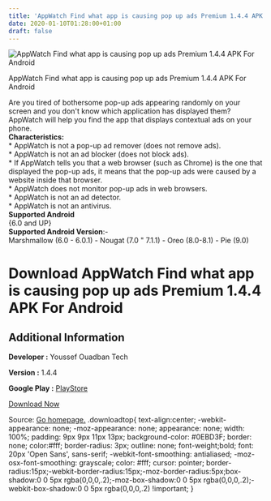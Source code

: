 ```yaml
---
title: 'AppWatch Find what app is causing pop up ads Premium 1.4.4 APK For Android'
date: 2020-01-10T01:28:00+01:00
draft: false
---
```


![AppWatch Find what app is causing pop up ads Premium 1.4.4 APK For Android](https://i0.wp.com/apkhome.net/wp-content/uploads/2020/01/AppWatch-Find-what-app-is-causing-pop-up-ads-Premium-1.4.4.png "AppWatch Find what app is causing pop up ads Premium 1.4.4 APK For Android")

  

AppWatch Find what app is causing pop up ads Premium 1.4.4 APK For Android

Are you tired of bothersome pop-up ads appearing randomly on your screen and you don't know which application has displayed them?  
AppWatch will help you find the app that displays contextual ads on your phone.  
**Characteristics:**  
\* AppWatch is not a pop-up ad remover (does not remove ads).  
\* AppWatch is not an ad blocker (does not block ads).  
\* If AppWatch tells you that a web browser (such as Chrome) is the one that displayed the pop-up ads, it means that the pop-up ads were caused by a website inside that browser.  
\* AppWatch does not monitor pop-up ads in web browsers.  
\* AppWatch is not an ad detector.  
\* AppWatch is not an antivirus.  
**Supported Android**  
{6.0 and UP}  
**Supported Android Version**:-  
Marshmallow (6.0 - 6.0.1) - Nougat (7.0 " 7.1.1) - Oreo (8.0-8.1) - Pie (9.0)

Download AppWatch Find what app is causing pop up ads Premium 1.4.4 APK For Android
===================================================================================

Additional Information
----------------------

**Developer :** Youssef Ouadban Tech

**Version :** 1.4.4

**Google Play :** [PlayStore](https://play.google.com/store/apps/details?id=com.tafayor.appwatch)

  

[Download Now](https://store4app.co/post/appwatch-find-what-app-is-causing-pop-up-ads-premium-1-4-4-apk-for-android_1578595817)

  
Source: [Go homepage.](https://store4app.co/post/appwatch-find-what-app-is-causing-pop-up-ads-premium-1-4-4-apk-for-android_1578595817) .downloadtop{ text-align:center; -webkit-appearance: none; -moz-appearance: none; appearance: none; width: 100%; padding: 9px 9px 11px 13px; background-color: #0EBD3F; border: none; color:#fff; border-radius: 3px; outline: none; font-weight;bold; font: 20px 'Open Sans', sans-serif; -webkit-font-smoothing: antialiased; -moz-osx-font-smoothing: grayscale; color: #fff; cursor: pointer; border-radius:15px;-webkit-border-radius:15px;-moz-border-radius:5px;box-shadow:0 0 5px rgba(0,0,0,.2);-moz-box-shadow:0 0 5px rgba(0,0,0,.2);-webkit-box-shadow:0 0 5px rgba(0,0,0,.2) !important; }